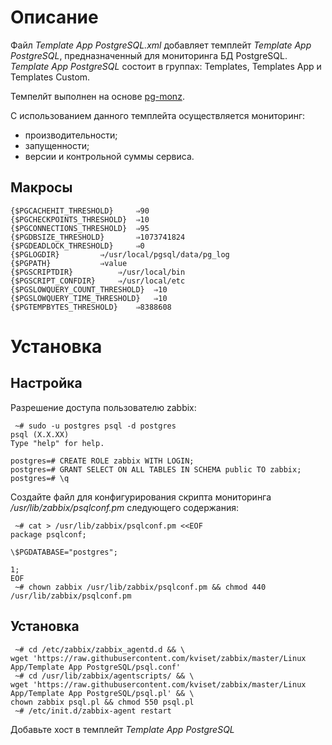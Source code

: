 # Описание
Файл *Template App PostgreSQL.xml* добавляет темплейт *Template App PostgreSQL*, предназначенный для мониторинга БД PostgreSQL.
 *Template App PostgreSQL* состоит в группах: Templates, Templates App и Templates Custom.

Темпелйт выполнен на основе [pg-monz](http://pg-monz.github.io/pg_monz/index-en.html).

С использованием данного темплейта осуществляется мониторинг:
- производительности;
- запущенности;
- версии и контрольной суммы сервиса.

## Макросы
```text
{$PGCACHEHIT_THRESHOLD}		⇒90
{$PGCHECKPOINTS_THRESHOLD}	⇒10
{$PGCONNECTIONS_THRESHOLD}	⇒95
{$PGDBSIZE_THRESHOLD}		⇒1073741824
{$PGDEADLOCK_THRESHOLD}		⇒0
{$PGLOGDIR}			⇒/usr/local/pgsql/data/pg_log
{$PGPATH}			⇒value
{$PGSCRIPTDIR}			⇒/usr/local/bin
{$PGSCRIPT_CONFDIR}		⇒/usr/local/etc
{$PGSLOWQUERY_COUNT_THRESHOLD}	⇒10
{$PGSLOWQUERY_TIME_THRESHOLD}	⇒10
{$PGTEMPBYTES_THRESHOLD}	⇒8388608
```

# Установка
## Настройка
Разрешение доступа пользователю zabbix:
```
 ~# sudo -u postgres psql -d postgres
psql (X.X.XX)
Type "help" for help.

postgres=# CREATE ROLE zabbix WITH LOGIN;
postgres=# GRANT SELECT ON ALL TABLES IN SCHEMA public TO zabbix;
postgres=# \q
```
Создайте файл для конфигурирования скрипта мониторинга */usr/lib/zabbix/psqlconf.pm* следующего содержания:
```
 ~# cat > /usr/lib/zabbix/psqlconf.pm <<EOF
package psqlconf;

\$PGDATABASE="postgres";

1;
EOF
 ~# chown zabbix /usr/lib/zabbix/psqlconf.pm && chmod 440 /usr/lib/zabbix/psqlconf.pm 
```
## Установка
```
 ~# cd /etc/zabbix/zabbix_agentd.d && \
wget 'https://raw.githubusercontent.com/kviset/zabbix/master/Linux App/Template App PostgreSQL/psql.conf'
 ~# cd /usr/lib/zabbix/agentscripts/ && \
wget 'https://raw.githubusercontent.com/kviset/zabbix/master/Linux App/Template App PostgreSQL/psql.pl' && \
chown zabbix psql.pl && chmod 550 psql.pl
 ~# /etc/init.d/zabbix-agent restart
```

Добавьте хост в темплейт *Template App PostgreSQL*
